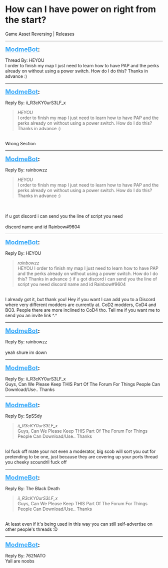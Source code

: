 # How can I have power on right from the start?
Game Asset Reversing | Releases

---
<strong style="font-size: 1.4em;"><span style="text-decoration: underline;text-decoration-color: #34a7f9;"><span style="color:#34a7f9;">ModmeBot</span></span>:</strong>

<p>Thread By: HEYOU<br />I order to finish my map I just need to learn how to have PAP and the perks already on without using a power switch. How do I do this? Thanks in advance :)</p>

---
<strong style="font-size: 1.4em;"><span style="text-decoration: underline;text-decoration-color: #34a7f9;"><span style="color:#34a7f9;">ModmeBot</span></span>:</strong>

<p>Reply By: ii_R3cKY0urS3LF_x<br /><blockquote><em>HEYOU</em><br />I order to finish my map I just need to learn how to have PAP and the perks already on without using a power switch. How do I do this? Thanks in advance :)</blockquote><br /> Wrong Section</p>

---
<strong style="font-size: 1.4em;"><span style="text-decoration: underline;text-decoration-color: #34a7f9;"><span style="color:#34a7f9;">ModmeBot</span></span>:</strong>

<p>Reply By: rainbowzz<br /><blockquote><em>HEYOU</em><br />I order to finish my map I just need to learn how to have PAP and the perks already on without using a power switch. How do I do this? Thanks in advance :)</blockquote><br /> <br />if u got discord i can send you the line of script you need<br /> <br />discord name and id Rainbow#9604</p>

---
<strong style="font-size: 1.4em;"><span style="text-decoration: underline;text-decoration-color: #34a7f9;"><span style="color:#34a7f9;">ModmeBot</span></span>:</strong>

<p>Reply By: HEYOU<br /><blockquote><em>rainbowzz</em><br />HEYOU I order to finish my map I just need to learn how to have PAP and the perks already on without using a power switch. How do I do this? Thanks in advance :)   if u got discord i can send you the line of script you need   discord name and id Rainbow#9604</blockquote><br /> I already got it, but thank you! Hey if you want I can add you to a Discord where very different modders are currently at. CoD2 modders, CoD4 and BO3. People there are more inclined to CoD4 tho. Tell me if you want me to send you an invite link ^.^</p>

---
<strong style="font-size: 1.4em;"><span style="text-decoration: underline;text-decoration-color: #34a7f9;"><span style="color:#34a7f9;">ModmeBot</span></span>:</strong>

<p>Reply By: rainbowzz<br /><em></em><br />yeah shure im down</p>

---
<strong style="font-size: 1.4em;"><span style="text-decoration: underline;text-decoration-color: #34a7f9;"><span style="color:#34a7f9;">ModmeBot</span></span>:</strong>

<p>Reply By: ii_R3cKY0urS3LF_x<br />Guys, Can We Please Keep THIS Part Of The Forum For Things People Can Download/Use.. Thanks</p>

---
<strong style="font-size: 1.4em;"><span style="text-decoration: underline;text-decoration-color: #34a7f9;"><span style="color:#34a7f9;">ModmeBot</span></span>:</strong>

<p>Reply By: SpSSdy<br /><blockquote><em>ii_R3cKY0urS3LF_x</em><br />Guys, Can We Please Keep THIS Part Of The Forum For Things People Can Download/Use.. Thanks</blockquote><br /> lol fuck off mate your not even a moderator, big scob will sort you out for pretending to be one, just because they are covering up your ports thread you cheeky scoundril fuck off</p>

---
<strong style="font-size: 1.4em;"><span style="text-decoration: underline;text-decoration-color: #34a7f9;"><span style="color:#34a7f9;">ModmeBot</span></span>:</strong>

<p>Reply By: The Black Death<br /><blockquote><em>ii_R3cKY0urS3LF_x</em><br />Guys, Can We Please Keep THIS Part Of The Forum For Things People Can Download/Use.. Thanks</blockquote><br /> At least even if it&#39;s being used in this way you can still self-advertise on other people&#39;s threads :D</p>

---
<strong style="font-size: 1.4em;"><span style="text-decoration: underline;text-decoration-color: #34a7f9;"><span style="color:#34a7f9;">ModmeBot</span></span>:</strong>

<p>Reply By: 762NATO<br />Yall are noobs</p>
